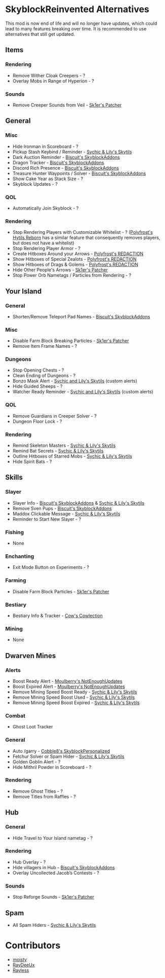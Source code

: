 # SkyblockReinvented Alternatives
This mod is now end of life and 
will no longer have updates, which 
could lead to many features breaking 
over time. It is recommended to use 
alternatives that still get updated.

## Items

### Rendering

* Remove Wither Cloak Creepers - ?
* Overlay Mobs in Range of Hyperion - ?

### Sounds

* Remove Creeper Sounds from Veil - [Sk1er's Patcher](https://sk1er.club/mods/patcher)

## General

### Misc

* Hide Ironman in Scoreboard - ?
* Pickup Stash Keybind / Reminder - [Sychic & Lily's Skytils](https://github.com/Skytils/SkytilsMod/releases/latest)
* Dark Auction Reminder - [Biscuit's SkyblockAddons](https://github.com/BiscuitDevelopment/SkyblockAddons/releases/latest)
* Dragon Tracker - [Biscuit's SkyblockAddons](https://github.com/BiscuitDevelopment/SkyblockAddons/releases/latest)
* Discord Rich Presence - [Biscuit's SkyblockAddons](https://github.com/BiscuitDevelopment/SkyblockAddons/releases/latest)
* Treasure Hunter Waypoints / Solver - [Biscuit's SkyblockAddons](https://github.com/BiscuitDevelopment/SkyblockAddons/releases/latest)
* Show Cake Year as Stack Size - ?
* Skyblock Updates - ?

### QOL

* Automatically Join Skyblock - ?

### Rendering

* Stop Rendering Players with Customizable Whitelist - ? ([Polyfrost's Hytils Reborn](https://github.com/Polyfrost/Hytils-Reborn/releases/latest) has a similar feature that consequently removes players, but does not have a whitelist)
* Stop Rendering Player Armor - ?
* Create Hitboxes Around your Arrows - [Polyfrost's REDACTION](https://github.com/Polyfrost/REDACTION/releases/latest)
* Show Hitboxes of Special Zealots - [Polyfrost's REDACTION](https://github.com/Polyfrost/REDACTIO/releases/latest)
* Show Hitboxes of Drags & Golems - [Polyfrost's REDACTION](https://github.com/Polyfrost/REDACTIO/releases/latest)
* Hide Other People's Arrows - [Sk1er's Patcher](https://sk1er.club/mods/patcher)
* Stop Power Orb Nametags / Particles from Rendering - ?

## Your Island

### General

* Shorten/Remove Teleport Pad Names - [Biscuit's SkyblockAddons](https://github.com/BiscuitDevelopment/SkyblockAddons/releases/latest)

### Misc

* Disable Farm Block Breaking Particles - [Sk1er's Patcher](https://sk1er.club/mods/patcher)
* Remove Item Frame Names - ?

### Dungeons

* Stop Opening Chests - ?
* Clean Ending of Dungeons - ?
* Bonzo Mask Alert - [Sychic and Lily's Skytils](https://github.com/Skytils/SkytilsMod/releases/latest) (custom alerts)
* Hide Guided Sheeps - ?
* Watcher Ready Reminder - [Sychic and Lily's Skytils](https://github.com/Skytils/SkytilsMod/releases/latest) (custom alerts)

### QOL

* Remove Guardians in Creeper Solver - ?
* Dungeon Floor Lock - ?

### Rendering

* Remind Skeleton Masters - [Sychic & Lily's Skytils](https://github.com/Skytils/SkytilsMod/releases/latest)
* Remind Bat Secrets - [Sychic & Lily's Skytils](https://github.com/Skytils/SkytilsMod/releases/latest)
* Outline Hitboxes of Starred Mobs - [Sychic & Lily's Skytils](https://github.com/Skytils/SkytilsMod/releases/latest)
* Hide Spirit Bats - ?

## Skills

### Slayer

* Slayer Info - [Biscuit's SkyblockAddons](https://github.com/BiscuitDevelopment/SkyblockAddons/releases/latest) & [Sychic & Lily's Skytils](https://github.com/Skytils/SkytilsMod/releases/latest)
* Remove Sven Pups - [Biscuit's SkyblockAddons](https://github.com/BiscuitDevelopment/SkyblockAddons/releases/latest)
* Maddox Clickable Message - [Sychic & Lily's Skytils](https://github.com/Skytils/SkytilsMod/releases/latest)
* Reminder to Start New Slayer - ?

### Fishing

* None

### Enchanting

* Exit Mode Button on Experiments - ?

### Farming

* Disable Farm Block Particles - [Sk1er's Patcher](https://sk1er.club/mods/patcher)

### Bestiary

* Bestiary Info & Tracker - [Cow's Cowlection](https://github.com/cow-mc/Cowlection/releases/latest)

### Mining

* None

## Dwarven Mines

### Alerts

* Boost Ready Alert - [Moulberry's NotEnoughUpdates](https://github.com/Moulberry/NotEnoughUpdates/releases/latest)
* Boost Expired Alert - [Moulberry's NotEnoughUpdates](https://github.com/Moulberry/NotEnoughUpdates/releases/latest)
* Remove Mining Speed Boost Ready - [Sychic & Lily's Skytils](https://github.com/Skytils/SkytilsMod/releases/latest)
* Remove Mining Speed Boost Used - [Sychic & Lily's Skytils](https://github.com/Skytils/SkytilsMod/releases/latest)
* Remove Mining Speed Boost Expired - [Sychic & Lily's Skytils](https://github.com/Skytils/SkytilsMod/releases/latest)

### Combat

* Ghost Loot Tracker

### General

* Auto /garry - [Cobble8's SkyblockPersonalized](https://github.com/Cobble8/SkyblockPersonalized/releases/latest)
* Fetchur Solver or Spam Hider - [Sychic & Lily's Skytils](https://github.com/Skytils/SkytilsMod/releases/latest)
* Golden Goblin Alert - ?
* Hide Mithril Powder in Scoreboard - ?

### Rendering

* Remove Ghost Titles - ?
* Remove Titles from Raffles - ?

## Hub

### General

* Hide Travel to Your Island nametag - ?

### Rendering

* Hub Overlay - ?
* Hide villagers in Hub - [Biscuit's SkyblockAddons](https://github.com/BiscuitDevelopment/SkyblockAddons/releases/latest)
* Overlay Uncollected Jacob’s Contests - ?

### Sounds

* Stop Reforge Sounds - [Sk1er's Patcher](https://sk1er.club/mods/patcher)

## Spam

* All Spam Hiders - [Sychic & Lily's Skytils](https://github.com/Skytils/SkytilsMod/releases/latest)

# Contributors

* [moisty](https://github.com/Mqisty)
* [RayDeeUx](https://github.com/RayDeeUx)
* [Rayless](https://github.com/UnderscoreRayless)
